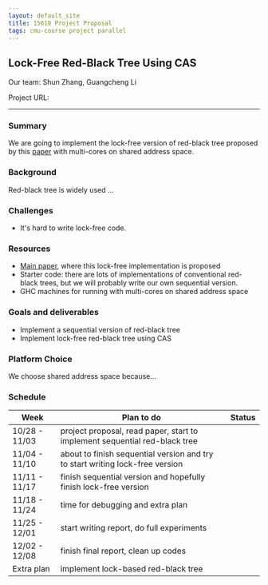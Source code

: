 ```yaml
---
layout: default_site
title: 15618 Project Proposal
tags: cmu-course project parallel
---
```


## Lock-Free Red-Black Tree Using CAS

Our team: Shun Zhang, Guangcheng Li

Project URL: 

---

### Summary

We are going to implement the lock-free version of red-black tree proposed by this [paper](https://www.cs.umanitoba.ca/~hacamero/Research/RBTreesKim.pdf) with multi-cores on shared address space.

### Background

Red-black tree is widely used ...

### Challenges

- It's hard to write lock-free code.

### Resources

- [Main paper](https://www.cs.umanitoba.ca/~hacamero/Research/RBTreesKim.pdf), where this lock-free implementation is proposed
- Starter code: there are lots of implementations of conventional red-black trees, but we will probably write our own sequential version.
- GHC machines for running with multi-cores on shared address space

### Goals and deliverables

- Implement a sequential version of red-black tree
- Implement lock-free red-black tree using CAS



### Platform Choice

We choose shared address space because...



### Schedule

| Week          | Plan to do                                                   | Status |
| ------------- | ------------------------------------------------------------ | ------ |
| 10/28 - 11/03 | project proposal, read paper, start to implement sequential red-black tree |        |
| 11/04 - 11/10 | about to finish sequential version and try to start writing lock-free version |        |
| 11/11 - 11/17 | finish sequential version and hopefully finish lock-free version |        |
| 11/18 - 11/24 | time for debugging and extra plan                            |        |
| 11/25 - 12/01 | start writing report, do full experiments                    |        |
| 12/02 - 12/08 | finish final report, clean up codes                          |        |
| Extra plan    | implement lock-based red-black tree                          |        |








